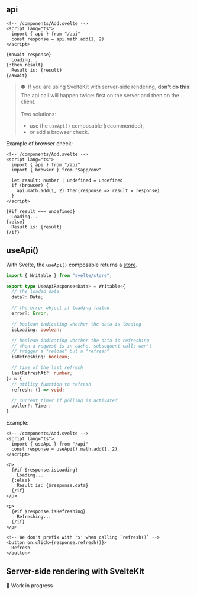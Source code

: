 
## api

```svelte
<!-- /components/Add.svelte -->
<script lang="ts">
  import { api } from "/api"
  const response = api.math.add(1, 2)
</script>

{#await response}
  Loading...
{:then result}
  Result is: {result}
{/await}
```

> ⛔️&nbsp; If you are using SvelteKit with server-side rendering, **don't do this**! The api call will happen twice: first on the server and then on the client.<br><br>Two solutions:
> - use the `useApi()` composable (recommended),
> - or add a browser check.

Example of browser check:

```svelte
<!-- /components/Add.svelte -->
<script lang="ts">
  import { api } from "/api"
  import { browser } from "$app/env"

  let result: number | undefined = undefined
  if (browser) {
    api.math.add(1, 2).then(response => result = response)
  }
</script>

{#if result === undefined}
  Loading...
{:else}
  Result is: {result}
{/if}
```

## useApi()

With Svelte, the `useApi()` composable returns a [store](https://svelte.dev/docs#component-format-script-4-prefix-stores-with-$-to-access-their-values).

```ts
import { Writable } from "svelte/store";

export type UseApiResponse<Data> = Writable<{
  // the loaded data
  data?: Data;

  // the error object if loading failed
  error?: Error;

  // boolean indicating whether the data is loading
  isLoading: boolean; 

  // boolean indicating whether the data is refreshing
  // when a request is in cache, subsequent calls won't
  // trigger a "reload" but a "refresh"
  isRefreshing: boolean;

  // time of the last refresh
  lastRefreshAt?: number;
}> & {
  // utility function to refresh 
  refresh: () => void;

  // current timer if polling is activated
  poller?: Timer;
}
```

Example:

```svelte
<!-- /components/Add.svelte -->
<script lang="ts">
  import { useApi } from "/api"
  const response = useApi().math.add(1, 2)
</script>

<p>
  {#if $response.isLoading}
    Loading...
  {:else}
    Result is: {$response.data}
  {/if}
</p>

<p>
  {#if $response.isRefreshing}
    Refreshing...
  {/if}
</p>

<!-- We don't prefix with '$' when calling `refresh()` -->
<button on:click={response.refresh()}>
  Refresh
</button>
```

## Server-side rendering with SvelteKit

🚧 Work in progress
